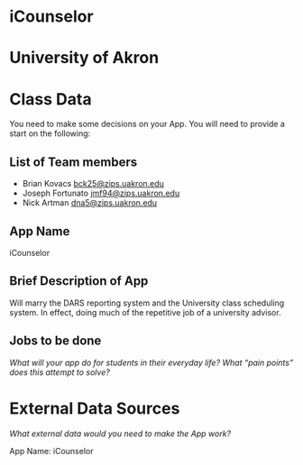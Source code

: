 # iCounselor 
University of Akron
==============================

# Class Data

You need to make some decisions on your App. You will need to provide a start on the following:

## List of Team members

* Brian Kovacs bck25@zips.uakron.edu
* Joseph Fortunato jmf94@zips.uakron.edu
* Nick Artman dna5@zips.uakron.edu

## App Name

iCounselor

## Brief Description of App

Will marry the DARS reporting system and the University class scheduling system.  In effect, doing much of the repetitive job of a university advisor.

## Jobs to be done

*What will your app do for students in their everyday life? What “pain points” does this attempt to solve?*



# External Data Sources

*What external data would you need to make the App work?*




App Name: iCounselor


